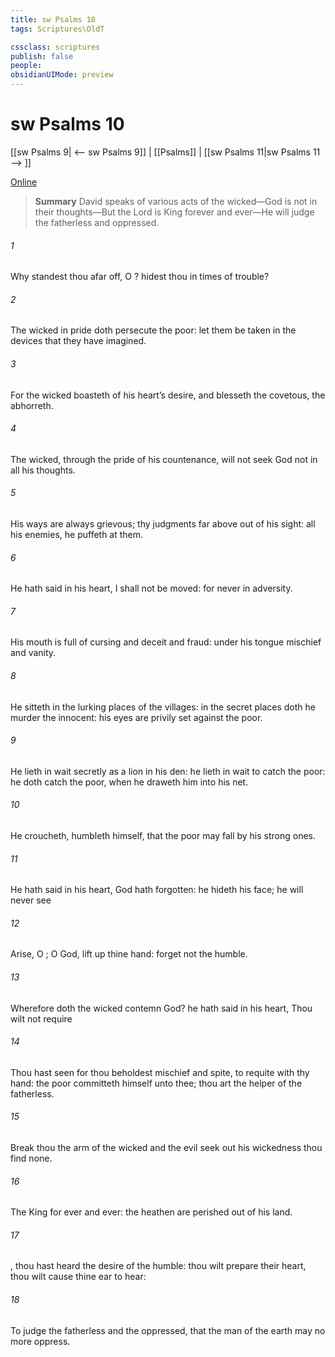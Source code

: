```yaml
---
title: sw Psalms 10
tags: Scriptures\OldT

cssclass: scriptures
publish: false
people:
obsidianUIMode: preview
---
```


# sw Psalms 10
[[sw Psalms 9| <-- sw Psalms 9]] | [[Psalms]] | [[sw Psalms 11|sw Psalms 11 --> ]]

[Online](https://churchofjesuschrist.org/study/scriptures/ot/ps/10?lang=eng)

> __Summary__
David speaks of various acts of the wicked—God is not in their thoughts—But the Lord is King forever and ever—He will judge the fatherless and oppressed.

###### 1 
Why standest thou afar off, O ?  hidest thou  in times of trouble?

###### 2 
The wicked in  pride doth persecute the poor: let them be taken in the devices that they have imagined.

###### 3 
For the wicked boasteth of his heart’s desire, and blesseth the covetous,  the  abhorreth.

###### 4 
The wicked, through the pride of his countenance, will not seek  God  not in all his thoughts.

###### 5 
His ways are always grievous; thy judgments  far above out of his sight:  all his enemies, he puffeth at them.

###### 6 
He hath said in his heart, I shall not be moved: for  never  in adversity.

###### 7 
His mouth is full of cursing and deceit and fraud: under his tongue  mischief and vanity.

###### 8 
He sitteth in the lurking places of the villages: in the secret places doth he murder the innocent: his eyes are privily set against the poor.

###### 9 
He lieth in wait secretly as a lion in his den: he lieth in wait to catch the poor: he doth catch the poor, when he draweth him into his net.

###### 10 
He croucheth,  humbleth himself, that the poor may fall by his strong ones.

###### 11 
He hath said in his heart, God hath forgotten: he hideth his face; he will never see 

###### 12 
Arise, O ; O God, lift up thine hand: forget not the humble.

###### 13 
Wherefore doth the wicked contemn God? he hath said in his heart, Thou wilt not require 

###### 14 
Thou hast seen  for thou beholdest mischief and spite, to requite  with thy hand: the poor committeth himself unto thee; thou art the helper of the fatherless.

###### 15 
Break thou the arm of the wicked and the evil  seek out his wickedness  thou find none.

###### 16 
The   King for ever and ever: the heathen are perished out of his land.

###### 17 
, thou hast heard the desire of the humble: thou wilt prepare their heart, thou wilt cause thine ear to hear:

###### 18 
To judge the fatherless and the oppressed, that the man of the earth may no more oppress.

